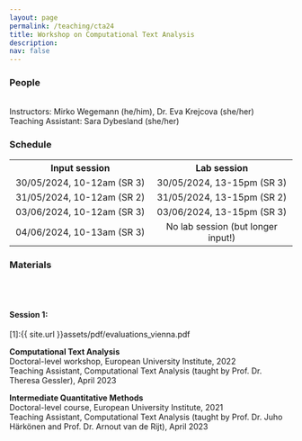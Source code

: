 ```yaml
---
layout: page
permalink: /teaching/cta24
title: Workshop on Computational Text Analysis
description: 
nav: false
---
```

<h3>People</h3><br>
Instructors: Mirko Wegemann (he/him), Dr. Eva Krejcova (she/her) <br>
Teaching Assistant: Sara Dybesland (she/her) <br>

<h3>Schedule</strong></h3>
<table style="width:100%; text-align:center;">
  <tr>
    <th style="width:45%;">Input session</th>
    <th style="width:45%;">Lab session</th>
  </tr>
  <tr>
    <td>30/05/2024, 10-12am (SR 3)</td>
    <td>30/05/2024, 13-15pm (SR 3)</td>
  </tr>
  <tr>
    <td>31/05/2024, 10-12am (SR 2)</td>
    <td>31/05/2024, 13-15pm (SR 2)</td>
  </tr>
  <tr>
    <td>03/06/2024, 10-12am (SR 3)</td>
    <td>03/06/2024, 13-15pm (SR 3)</td>
  </tr>
  <tr>
    <td>04/06/2024, 10-13am (SR 3)</td>
    <td>No lab session (but longer input!)</td>
  </tr>
</table>

<h3>Materials</h3><br><br>

<h4>Session 1:</h4>

[1]:{{ site.url }}assets/pdf/evaluations_vienna.pdf

<strong>Computational Text Analysis</strong><br>
Doctoral-level workshop, European University Institute, 2022 <br>
Teaching Assistant, Computational Text Analysis (taught by Prof. Dr. Theresa Gessler), April 2023 <br> 

<strong>Intermediate Quantitative Methods</strong><br>
Doctoral-level course, European University Institute, 2021 <br>
Teaching Assistant, Computational Text Analysis (taught by Prof. Dr. Juho Härkönen and Prof. Dr. Arnout van de Rijt), April 2023 <br> <br>
